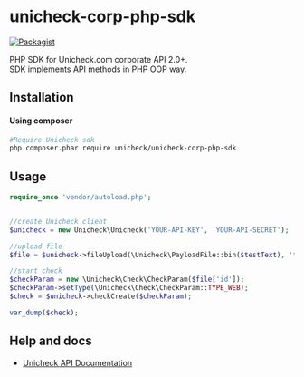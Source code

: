# unicheck-corp-php-sdk

[![Packagist](https://img.shields.io/packagist/v/unicheck/unicheck-php-sdk.svg?style=flat-square)](https://packagist.org/packages/unicheck/unicheck-php-sdk)

PHP SDK for Unicheck.com corporate API 2.0+.  
SDK implements API methods in PHP OOP way.

## Installation
#### Using composer
```bash
#Require Unicheck sdk
php composer.phar require unicheck/unicheck-corp-php-sdk
```

## Usage
```php
require_once 'vendor/autoload.php';


//create Unicheck client
$unicheck = new Unicheck\Unicheck('YOUR-API-KEY', 'YOUR-API-SECRET');

//upload file
$file = $unicheck->fileUpload(\Unicheck\PayloadFile::bin($testText), 'txt');

//start check
$checkParam = new \Unicheck\Check\CheckParam($file['id']);
$checkParam->setType(\Unicheck\Check\CheckParam::TYPE_WEB);
$check = $unicheck->checkCreate($checkParam);

var_dump($check);
```

## Help and docs

- [Unicheck API Documentation](https://corpapi.unicheck.com/api/doc)
